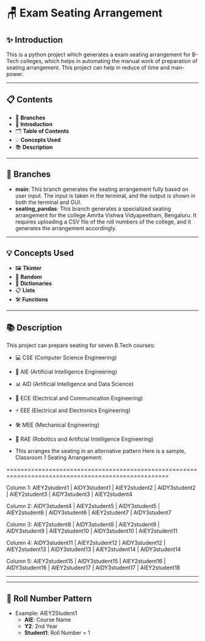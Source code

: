 # 🪑 Exam Seating Arrangement

## ✨ Introduction

This is a python project which generates a exam seating arrangement for B-Tech colleges, which helps in automating the manual work of preparation of seating arrangement. This project can help in reduce of time and man-power. 

---

## 📋 Contents
- 🌲 **Branches**
- 📝 **Introduction**
- 🗂 **Table of Contents**
- 💡 **Concepts Used**
- 📚 **Description**

---

## 🌲 Branches 
- **main**: This branch generates the seating arrangement fully based on user input. The input is taken in the terminal, and the output is shown in both the terminal and GUI. 
- **seating_pandas**: This branch generates a specialized seating arrangement for the college Amrita Vishwa Vidyapeetham, Bengaluru. It requires uploading a CSV file of the roll numbers of the college, and it generates the arrangement accordingly.

---

## 💡 Concepts Used
- 🖼️ **Tkinter**
- 🎲 **Random**
- 📖 **Dictionaries**
- 📋 **Lists**
- 🛠️ **Functions**

---

## 📚 Description
This project can prepare seating for seven B.Tech courses:
- 💻 CSE (Computer Science Engineering)
- 🤖 AIE (Artificial Intelligence Engineering)
- 📊 AID (Artificial Intelligence and Data Science)
- 📡 ECE (Electrical and Communication Engineering)
- ⚡ EEE (Electrical and Electronics Engineering)
- 🛠️ MEE (Mechanical Engineering)
- 🤖 RAE (Robotics and Artificial Intelligence Engineering)

- This arranges the seating in an alternative pattern
Here is a sample,
Classroom 1 Seating Arrangement:

====================================================================================================

Column 1: AIEY2student1 | AIDY3student1 | AIEY2student2 | AIDY3student2 | AIEY2student3 | AIDY3student3 | AIEY2student4

Column 2: AIDY3student4 | AIEY2student5 | AIDY3student5 | AIEY2student6 | AIDY3student6 | AIEY2student7 | AIDY3student7

Column 3: AIEY2student8 | AIDY3student8 | AIEY2student9 | AIDY3student9 | AIEY2student10 | AIDY3student10 | AIEY2student11

Column 4: AIDY3student11 | AIEY2student12 | AIDY3student12 | AIEY2student13 | AIDY3student13 | AIEY2student14 | AIDY3student14

Column 5: AIEY2student15 | AIDY3student15 | AIEY2student16 | AIDY3student16 | AIEY2student17 | AIDY3student17 | AIEY2student18

----------------------------------------------------------------------------------------------------

---

## 🔢 Roll Number Pattern 
- Example: AIEY2Student1
     - **AIE**: Course Name 
     - **Y2**: 2nd Year 
     - **Student1**: Roll Number = 1
